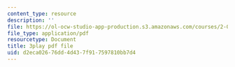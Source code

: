 ```yaml
---
content_type: resource
description: ''
file: https://ol-ocw-studio-app-production.s3.amazonaws.com/courses/2-003sc-engineering-dynamics-fall-2011/d2eca02676dd4d437f917597810bb7d4_YZ9y4zcfCPs.pdf
file_type: application/pdf
resourcetype: Document
title: 3play pdf file
uid: d2eca026-76dd-4d43-7f91-7597810bb7d4
---
```

